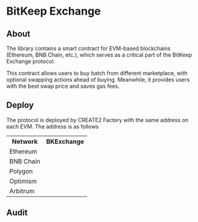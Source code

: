 # BitKeep Exchange

## About

The library contains a smart contract for EVM-based blockchains (Ethereum, BNB Chain, etc.), which serves as a critical
part of the BitKeep Exchange protocol.

This contract allows users to buy batch from different marketplace, with optional swapping actions ahead of buying.
Meanwhile, it provides users with the best swap price and saves gas fees.

## Deploy

The protocol is deployed by CREATE2 Factory with the same address on each EVM. The address is as follows

<table>
<tr>
<th>Network</th>
<th>BKExchange</th>
</tr>

<tr><td>Ethereum</td><td rowspan="14">

<tr><td>BNB Chain</td></tr>
<tr><td>Polygon</td></tr>
<tr><td>Optimism</td></tr>
<tr><td>Arbitrum</td></tr>
</table>

## Audit

